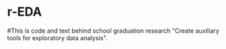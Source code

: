 # r-EDA

#This is code and text behind school graduation research "Create auxiliary tools for exploratory data analysis".
